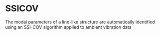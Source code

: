 # SSICOV
The modal parameters of a line-like structure are automatically identified using an SSI-COV algorithm applied to ambient vibration data
